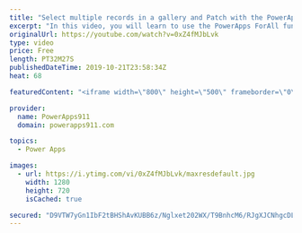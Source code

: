 ```yaml
---
title: "Select multiple records in a gallery and Patch with the PowerApps ForAll function"
excerpt: "In this video, you will learn to use the PowerApps ForAll function. This function is great for looping through a table of data and running a formula once for each record. In the example, you will create a gallery with a multiple select option and then patch all of the selected records.  For PowerApps"
originalUrl: https://youtube.com/watch?v=0xZ4fMJbLvk
type: video
price: Free
length: PT32M27S
publishedDateTime: 2019-10-21T23:58:34Z
heat: 68

featuredContent: "<iframe width=\"800\" height=\"500\" frameborder=\"0\" src=\"https://www.youtube.com/embed/0xZ4fMJbLvk\" allow=\"accelerometer; autoplay; encrypted-media; gyroscope; picture-in-picture\" allowfullscreen></iframe>"

provider:
  name: PowerApps911
  domain: powerapps911.com

topics:
  - Power Apps

images:
  - url: https://i.ytimg.com/vi/0xZ4fMJbLvk/maxresdefault.jpg
    width: 1280
    height: 720
    isCached: true

secured: "D9VTW7yGn1IbF2tBHShAvKUBB6z/Nglxet202WX/T9BnhcM6/RJgXJCNhgcDLfSGqOzDX8vF8TyNsq0ZI4kvNve6ucM1+xCYfJ4/3oxqkAx2wWRaUn/zOIFniHj9v4JAwAKylBcpqFhCT1Lq4usLn5sH3mi/mjqRl6s9YEH59C30fokbCXlJv5virldi2zEFChbvb0W/DYDgASgCo+HYPe8Tfjezx2ClzNpz9xtjgOYPJ2LzWaxphAUY2VWd5EFzleGDbrezZe+4+/tFVqCTrhD7hRyLP09hYiHFrncG2ArnV5MW9dTUx0yHMbwBGfvuVXU1CoH02gZGfZTx0CuMw5T3toXgsOCjs1pbslKwUSjwpuJK4J1ry79WBjVdfU5HhsWTl/mnnt3puwv4r5XJUX09i4V00lTvfLcafREMoIw=;nTmCgOGYmy1bclJaPb1YTQ=="
---
```


